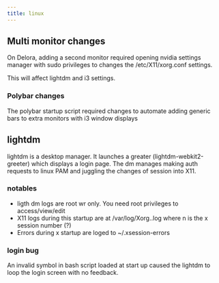```yaml
---
title: linux
---
```


## Multi monitor changes

On Delora, adding a second monitor required opening nvidia settings manager with
sudo privileges to changes the /etc/X11/xorg.conf settings.

This will affect lightdm and i3 settings.

### Polybar changes

The polybar startup script required changes to automate adding generic bars to
extra monitors with i3 window displays

## lightdm

lightdm is a desktop manager. It launches a greater (lightdm-webkit2-greeter)
which displays a login page. The dm manages making auth requests to linux PAM
and juggling the changes of session into X11.

### notables

* ligth dm logs are root wr only. You need root privileges to access/view/edit
* X11 logs during this startup are at /var/log/Xorg.<n>.log where n is the x
    session number (?)
* Errors during x startup are loged to ~/.xsession-errors

### login bug

An invalid symbol in bash script loaded at start up caused the lightdm to loop
the login screen with no feedback.
